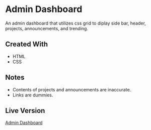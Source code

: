 # Admin Dashboard
An admin dashboard that utilizes css grid to diplay side bar, header, projects, announcements, and trending.
## Created With
* HTML
* CSS
## Notes
* Contents of projects and announcements are inaccurate.
* Links are dummies.
## Live Version
[Admin Dashboard](https://wangchowchow.github.io/admin-dashboard/)
